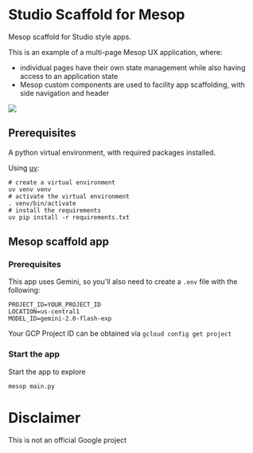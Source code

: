 # Studio Scaffold for Mesop


Mesop scaffold for Studio style apps.

This is an example of a multi-page Mesop UX application, where:

* individual pages have their own state management while also having access to an application state
* Mesop custom components are used to facility app scaffolding, with side navigation and header


![](./assets/example.gif)


## Prerequisites

A python virtual environment, with required packages installed.

Using [uv](https://github.com/astral-sh/uv):

```
# create a virtual environment
uv venv venv
# activate the virtual environment
. venv/bin/activate
# install the requirements
uv pip install -r requirements.txt
```


## Mesop scaffold app

### Prerequisites

This app uses Gemini, so you'll also need to create a `.env` file with the following:

```
PROJECT_ID=YOUR_PROJECT_ID
LOCATION=us-central1
MODEL_ID=gemini-2.0-flash-exp
```

Your GCP Project ID can be obtained via `gcloud config get project`


### Start the app


Start the app to explore

```
mesop main.py
```

# Disclaimer

This is not an official Google project